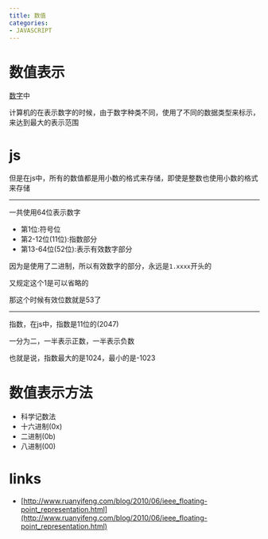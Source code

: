 ```yaml
---
title: 数值
categories:
- JAVASCRIPT
---
```


# 数值表示
[数字](./COMPUTER/数字.md)中

计算机的在表示数字的时候，由于数字种类不同，使用了不同的数据类型来标示，来达到最大的表示范围



# js

但是在js中，所有的数值都是用小数的格式来存储，即使是整数也使用小数的格式来存储

-------------

一共使用64位表示数字

- 第1位:符号位
- 第2-12位(11位):指数部分
- 第13-64位(52位):表示有效数字部分

因为是使用了二进制，所以有效数字的部分，永远是`1.xxxx`开头的

又规定这个1是可以省略的

那这个时候有效位数就是53了


----------------
指数，在js中，指数是11位的(2047)

一分为二，一半表示正数，一半表示负数

也就是说，指数最大的是1024，最小的是-1023


# 数值表示方法

- 科学记数法
- 十六进制(0x)
- 二进制(0b)
- 八进制(00)


# links
- [http://www.ruanyifeng.com/blog/2010/06/ieee_floating-point_representation.html](http://www.ruanyifeng.com/blog/2010/06/ieee_floating-point_representation.html)